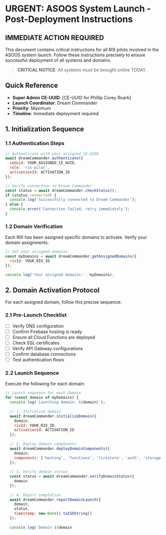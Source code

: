 # URGENT: ASOOS System Launch - Post-Deployment Instructions

## IMMEDIATE ACTION REQUIRED

This document contains critical instructions for all RIX pilots involved in the ASOOS system launch. Follow these instructions precisely to ensure successful deployment of all systems and domains.

> **CRITICAL NOTICE**: All systems must be brought online TODAY.

## Quick Reference

- **Super Admin CE-UUID**: [CE-UUID for Phillip Corey Roark]
- **Launch Coordinator**: Dream Commander
- **Priority**: Maximum
- **Timeline**: Immediate deployment required

## 1. Initialization Sequence

### 1.1 Authentication Steps

```javascript
// Authenticate with your assigned CE-UUID
await dreamCommander.authenticate({
  ceUuid: YOUR_ASSIGNED_CE_UUID,
  role: 'rix-pilot',
  activationId: ACTIVATION_ID
});

// Verify connection to Dream Commander
const status = await dreamCommander.checkStatus();
if (status.connected) {
  console.log('Successfully connected to Dream Commander');
} else {
  console.error('Connection failed, retry immediately');
}
```

### 1.2 Domain Verification

Each RIX has been assigned specific domains to activate. Verify your domain assignments:

```javascript
// Get your assigned domains
const myDomains = await dreamCommander.getAssignedDomains({
  rixId: YOUR_RIX_ID
});

console.log('Your assigned domains:', myDomains);
```

## 2. Domain Activation Protocol

For each assigned domain, follow this precise sequence:

### 2.1 Pre-Launch Checklist

- [ ] Verify DNS configuration
- [ ] Confirm Firebase hosting is ready
- [ ] Ensure all Cloud Functions are deployed
- [ ] Check SSL certificates
- [ ] Verify API Gateway configurations
- [ ] Confirm database connections
- [ ] Test authentication flows

### 2.2 Launch Sequence

Execute the following for each domain:

```javascript
// Launch sequence for each domain
for (const domain of myDomains) {
  console.log(`Launching domain: ${domain}`);
  
  // 1. Initialize domain
  await dreamCommander.initializeDomain({
    domain,
    rixId: YOUR_RIX_ID,
    activationId: ACTIVATION_ID
  });
  
  // 2. Deploy domain components
  await dreamCommander.deployDomainComponents({
    domain,
    components: ['hosting', 'functions', 'firestore', 'auth', 'storage']
  });
  
  // 3. Verify domain status
  const status = await dreamCommander.verifyDomainStatus({
    domain
  });
  
  // 4. Report completion
  await dreamCommander.reportDomainLaunch({
    domain,
    status,
    timestamp: new Date().toISOString()
  });
  
  console.log(`Domain ${domain